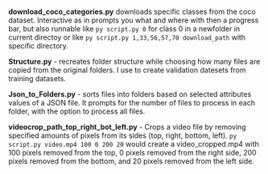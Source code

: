 **download_coco_categories.py** downloads specific classes from the coco dataset.
Interactive as in prompts you what and where with then a progress bar, but also runnable like `py script.py 0` for class 0 in a newfolder in current directoy or like `py script.py 1,33,56,57,70 download_path` with specific directory. 

**Structure.py** - recreates folder structure while choosing how many files are copied from the original folders.
I use to create validation datesets from training datasets.

**Json_to_Folders.py** - sorts files into folders based on selected attributes values of a JSON file.
It prompts for the number of files to process in each folder, with the option to process all files.

**videocrop_path_top_right_bot_left.py** - Crops a video file  by removing specified amounts of pixels from its sides (top, right, bottom, left).
`py script.py video.mp4 100 0 200 20` would create a video_cropped.mp4 with 100 pixels removed from the top, 0 pixels removed from the right side, 200 pixels removed from the bottom, and 20 pixels removed from the left side.
